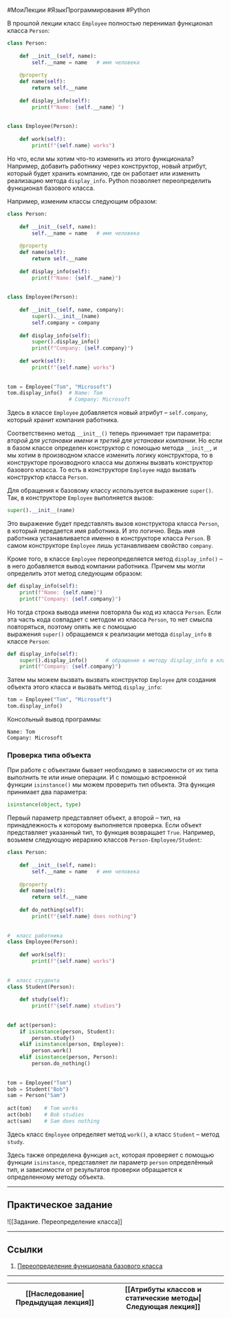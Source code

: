 #МоиЛекции #ЯзыкПрограммирования #Python 

В прошлой лекции класс `Employee` полностью перенимал функционал класса `Person`:

```python
class Person:
 
    def __init__(self, name):
        self.__name = name   # имя человека
 
    @property
    def name(self):
        return self.__name
 
    def display_info(self):
        print(f"Name: {self.__name} ")
 
 
class Employee(Person):
 
    def work(self):
        print(f"{self.name} works")
```

Но что, если мы хотим что-то изменить из этого функционала? Например, добавить работнику через конструктор, новый атрибут, который будет хранить компанию, где он работает или изменить реализацию метода `display_info`. Python позволяет переопределить функционал базового класса.

Например, изменим классы следующим образом:

```python
class Person:
 
    def __init__(self, name):
        self.__name = name   # имя человека
 
    @property
    def name(self):
        return self.__name
 
    def display_info(self):
        print(f"Name: {self.__name}")
 
 
class Employee(Person):
 
    def __init__(self, name, company):
        super().__init__(name)
        self.company = company
 
    def display_info(self):
        super().display_info()
        print(f"Company: {self.company}")
 
    def work(self):
        print(f"{self.name} works")
 
 
tom = Employee("Tom", "Microsoft")
tom.display_info()  # Name: Tom
                    # Company: Microsoft
```

Здесь в классе `Employee` добавляется новый атрибут – `self.company`, который хранит компания работника. 

Соответственно метод `__init__()` теперь принимает три параметра: *второй для установки имени* и *третий для установки компании*. Но если в базом классе определен конструктор с помощью метода `__init__`, и мы хотим в производном классе изменить логику конструктора, то в конструкторе производного класса мы должны вызвать конструктор базового класса. То есть в конструкторе `Employee` надо вызвать конструктор класса `Person`.

Для обращения к базовому классу используется выражение `super()`. Так, в конструкторе `Employee` выполняется вызов:

```python
super().__init__(name)
```

Это выражение будет представлять вызов конструктора класса `Person`, в который передается имя работника. И это логично. Ведь имя работника устанавливается именно в конструкторе класса `Person`. В самом конструкторе `Employee` лишь устанавливаем свойство `company`.

Кроме того, в классе `Employee` переопределяется метод `display_info()` – в него добавляется вывод компании работника. Причем мы могли определить этот метод следующим образом:

```python
def display_info(self):
    print(f"Name: {self.name}")
    print(f"Company: {self.company}")
```

Но тогда строка вывода имени повторяла бы код из класса `Person`. Если эта часть кода совпадает с методом из класса `Person`, то нет смысла повторяться, поэтому опять же с помощью выражения `super()` обращаемся к реализации метода `display_info` в классе `Person`:

```python
def display_info(self):
    super().display_info()      # обращение к методу display_info в классе Person
    print(f"Company: {self.company}")
```

Затем мы можем вызвать вызвать конструктор `Employee` для создания объекта этого класса и вызвать метод `display_info`:

```python
tom = Employee("Tom", "Microsoft")
tom.display_info()
```

Консольный вывод программы:

```
Name: Tom
Company: Microsoft
```

### Проверка типа объекта

При работе с объектами бывает необходимо в зависимости от их типа выполнить те или иные операции. И с помощью встроенной функции `isinstance()` мы можем проверить тип объекта. Эта функция принимает два параметра:

```python
isinstance(object, type)
```

Первый параметр представляет объект, а второй – тип, на принадлежность к которому выполняется проверка. Если объект представляет указанный тип, то функция возвращает `True`. Например, возьмем следующую иерархию классов `Person-Employee/Student`:

```python
class Person:
 
    def __init__(self, name):
        self.__name = name   # имя человека
 
    @property
    def name(self):
        return self.__name
 
    def do_nothing(self):
        print(f"{self.name} does nothing")
 
 
#  класс работника
class Employee(Person):
 
    def work(self):
        print(f"{self.name} works")
 
 
#  класс студента
class Student(Person):
 
    def study(self):
        print(f"{self.name} studies")
 
 
def act(person):
    if isinstance(person, Student):
        person.study()
    elif isinstance(person, Employee):
        person.work()
    elif isinstance(person, Person):
        person.do_nothing()
 
 
tom = Employee("Tom")
bob = Student("Bob")
sam = Person("Sam")
 
act(tom)    # Tom works
act(bob)    # Bob studies
act(sam)    # Sam does nothing
```

Здесь класс `Employee` определяет метод `work()`, а класс `Student` – метод `study`.

Здесь также определена функция `act`, которая проверяет с помощью функции `isinstance`, представляет ли параметр `person` определённый тип, и зависимости от результатов проверки обращается к определенному методу объекта.

---
## Практическое задание

![[Задание. Переопределение класса]]

---
## Ссылки

1. [Переопределение функционала базового класса](https://metanit.com/python/tutorial/7.4.php)

---

| [[Наследование\|Предыдущая лекция]] | [[Атрибуты классов и статические методы\|Следующая лекция]] |
| ----------------------------------- | ----------------------------------------------------------- |

